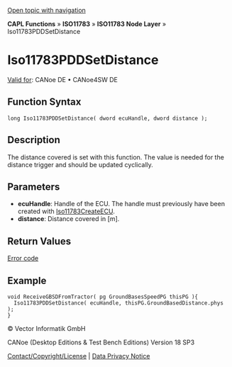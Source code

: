 [Open topic with navigation](../../../../../../CANoeDEFamily.htm#Topics/CAPLFunctions/ISO11783/ISONodeLayer/Functions/CAPLfunctionIso11783PDDsetdistance.md)

**CAPL Functions** » **ISO11783** » **ISO11783 Node Layer** » Iso11783PDDSetDistance

# Iso11783PDDSetDistance

[Valid for](../../../../Shared/FeatureAvailability.md):  CANoe DE • CANoe4SW DE

## Function Syntax

```plaintext
long Iso11783PDDSetDistance( dword ecuHandle, dword distance );
```

## Description

The distance covered is set with this function. The value is needed for the distance trigger and should be updated cyclically.

## Parameters

- **ecuHandle**: Handle of the ECU. The handle must previously have been created with [Iso11783CreateECU](CAPLfunctionIso11783CreateECU.md).
- **distance**: Distance covered in [m].

## Return Values

[Error code](../CAPLfunctionsISONLErrorCodesPDDOnError.md)

## Example

```plaintext
void ReceiveGBSDFromTractor( pg GroundBasesSpeedPG thisPG ){
  Iso11783PDDSetDistance( ecuHandle, thisPG.GroundBasedDistance.phys );
}
```

© Vector Informatik GmbH

CANoe (Desktop Editions & Test Bench Editions) Version 18 SP3

[Contact/Copyright/License](../../../../Shared/ContactCopyrightLicense.md) | [Data Privacy Notice](https://www.vector.com/int/en/company/get-info/privacy-policy/)